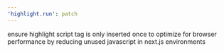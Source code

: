 ```yaml
---
'highlight.run': patch
---
```


ensure highlight script tag is only inserted once to optimize for browser performance by reducing unused javascript in next.js environments
